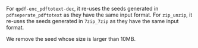 For `qpdf-enc_pdftotext-dec`, it re-uses the seeds generated in `pdfseperate_pdftotext` as they have the same input format.
For `zip_unzip`, it re-uses the seeds generated in `7zip_7zip` as they have the same input format.

We remove the seed whose size is larger than 10MB.